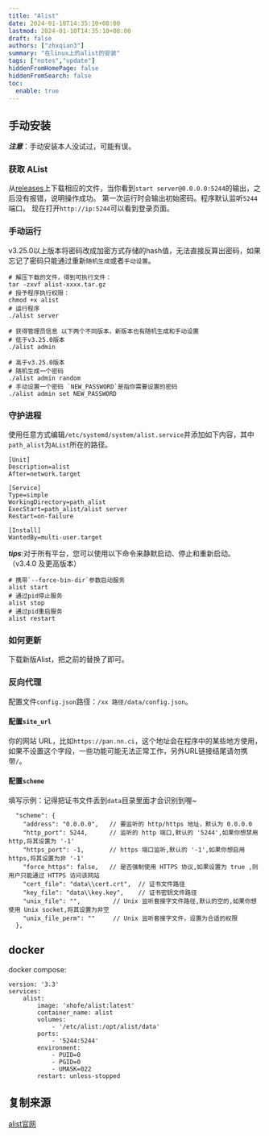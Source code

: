 ```yaml
---
title: "Alist"
date: 2024-01-10T14:35:10+08:00
lastmod: 2024-01-10T14:35:10+08:00
draft: false
authors: ["zhxqian3"]
summary: "在linux上的alist的安装"
tags: ["notes","update"]
hiddenFromHomePage: false
hiddenFromSearch: false
toc: 
  enable: true
---
```


## 手动安装
***注意***：手动安装本人没试过，可能有误。

### 获取 AList
从[releases](https://github.com/alist-org/alist/releases)上下载相应的文件，当你看到`start server@0.0.0.0:5244`的输出，之后没有报错，说明操作成功。 第一次运行时会输出初始密码。程序默认监听`5244`端口。 现在打开`http://ip:5244`可以看到登录页面。

### 手动运行
v3.25.0以上版本将密码改成加密方式存储的hash值，无法直接反算出密码，如果忘记了密码只能通过重新`随机生成`或者`手动设置`。
```
# 解压下载的文件，得到可执行文件：
tar -zxvf alist-xxxx.tar.gz
# 授予程序执行权限：
chmod +x alist
# 运行程序
./alist server

# 获得管理员信息 以下两个不同版本，新版本也有随机生成和手动设置
# 低于v3.25.0版本
./alist admin

# 高于v3.25.0版本
# 随机生成一个密码
./alist admin random
# 手动设置一个密码 `NEW_PASSWORD`是指你需要设置的密码
./alist admin set NEW_PASSWORD
```

### 守护进程
使用任意方式编辑`/etc/systemd/system/alist.service`并添加如下内容，其中`path_alist`为`AList`所在的路径。
```
[Unit]
Description=alist
After=network.target
 
[Service]
Type=simple
WorkingDirectory=path_alist
ExecStart=path_alist/alist server
Restart=on-failure
 
[Install]
WantedBy=multi-user.target
```

***tips***:对于所有平台，您可以使用以下命令来静默启动、停止和重新启动。 （v3.4.0 及更高版本）
```
# 携带`--force-bin-dir`参数启动服务
alist start
# 通过pid停止服务
alist stop
# 通过pid重启服务
alist restart
```

### 如何更新
下载新版Alist，把之前的替换了即可。

### 反向代理
配置文件`config.json`路径：`/xx 路径/data/config.json`。

#### 配置`site_url`
你的网站 URL，比如`https://pan.nn.ci`，这个地址会在程序中的某些地方使用，如果不设置这个字段，一些功能可能无法正常工作，另外URL链接结尾请勿携带`/`。

#### 配置`scheme`
填写示例：记得把证书文件丢到`data`目录里面才会识别到喔~
```
  "scheme": {
    "address": "0.0.0.0",   // 要监听的 http/https 地址，默认为 0.0.0.0
    "http_port": 5244,      // 监听的 http 端口,默认的 '5244',如果你想禁用 http,将其设置为 '-1'
    "https_port": -1,       // https 端口监听,默认的 '-1',如果你想启用 https,将其设置为非 '-1'
    "force_https": false,   // 是否强制使用 HTTPS 协议,如果设置为 true ,则用户只能通过 HTTPS 访问该网站
    "cert_file": "data\\cert.crt",  // 证书文件路径
    "key_file": "data\\key.key",    // 证书密钥文件路径
    "unix_file": "",         // Unix 监听套接字文件路径,默认的空的,如果你想使用 Unix socket,将其设置为非空
    "unix_file_perm": ""     // Unix 监听套接字文件，设置为合适的权限
  },
```

## docker
docker compose:
```
version: '3.3'
services:
    alist:
        image: 'xhofe/alist:latest'
        container_name: alist
        volumes:
            - '/etc/alist:/opt/alist/data'
        ports:
            - '5244:5244'
        environment:
            - PUID=0
            - PGID=0
            - UMASK=022
        restart: unless-stopped
```

## 复制来源
[alist官网](https://alist.nn.ci/)